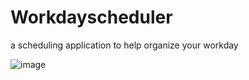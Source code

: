 # Workdayscheduler
a scheduling application to help organize your workday



![image](https://github.com/Magicaryn/Workdayscheduler/assets/150097400/6038e518-85b1-4d22-8cbd-24d3ace94fc7)
